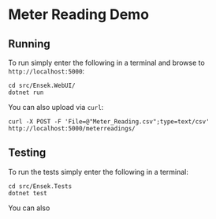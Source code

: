 # Meter Reading Demo



## Running

To run simply enter the following in a terminal and browse to ```http://localhost:5000```:

```
cd src/Ensek.WebUI/
dotnet run
```

You can also upload via ```curl```:

```
curl -X POST -F 'File=@"Meter_Reading.csv";type=text/csv' http://localhost:5000/meterreadings/
```

## Testing

To run the tests simply enter the following in a terminal:

```
cd src/Ensek.Tests
dotnet test
```

You can also 

